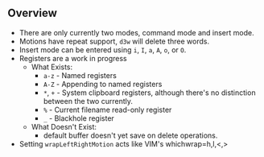 ## Overview

* There are only currently two modes, command mode and insert mode.
* Motions have repeat support, `d3w` will delete three words.
* Insert mode can be entered using `i`, `I`, `a`, `A`, `o`, or `O`.
* Registers are a work in progress
  * What Exists:
    * `a-z` - Named registers
    * `A-Z` - Appending to named registers
    * `*`, `+` - System clipboard registers, although there's no distinction between the two currently.
    * `%`   - Current filename read-only register
    * `_` - Blackhole register
  * What Doesn't Exist:
    * default buffer doesn't yet save on delete operations.
* Setting `wrapLeftRightMotion` acts like VIM's whichwrap=h,l,<,>
